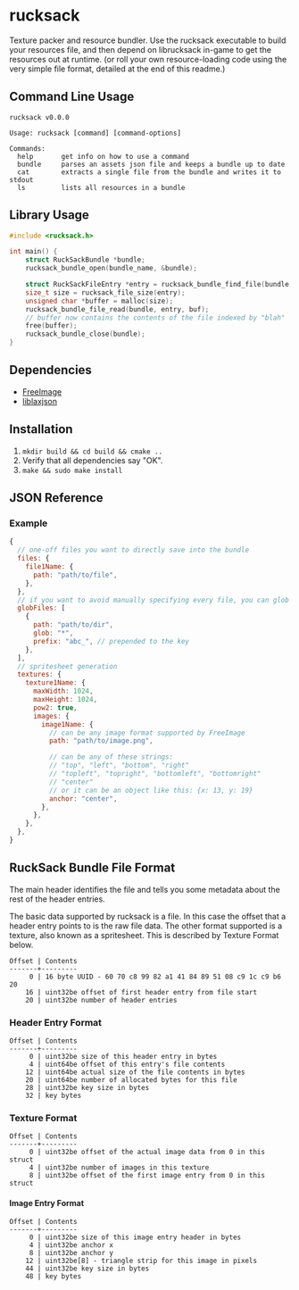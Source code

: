 # rucksack

Texture packer and resource bundler. Use the rucksack executable to build your
resources file, and then depend on librucksack in-game to get the resources out
at runtime. (or roll your own resource-loading code using the very simple file
format, detailed at the end of this readme.)

## Command Line Usage

```
rucksack v0.0.0

Usage: rucksack [command] [command-options]

Commands:
  help       get info on how to use a command
  bundle     parses an assets json file and keeps a bundle up to date
  cat        extracts a single file from the bundle and writes it to stdout
  ls         lists all resources in a bundle
```

## Library Usage

```C
#include <rucksack.h>

int main() {
    struct RuckSackBundle *bundle;
    rucksack_bundle_open(bundle_name, &bundle);

    struct RuckSackFileEntry *entry = rucksack_bundle_find_file(bundle, "blah");
    size_t size = rucksack_file_size(entry);
    unsigned char *buffer = malloc(size);
    rucksack_bundle_file_read(bundle, entry, buf);
    // buffer now contains the contents of the file indexed by "blah"
    free(buffer);
    rucksack_bundle_close(bundle);
}
```

## Dependencies

 * [FreeImage](http://freeimage.sourceforge.net/)
 * [liblaxjson](https://github.com/superjoe30/liblaxjson)

## Installation

1. `mkdir build && cd build && cmake ..`
2. Verify that all dependencies say "OK".
3. `make && sudo make install`

## JSON Reference

### Example

```js
{
  // one-off files you want to directly save into the bundle
  files: {
    file1Name: {
      path: "path/to/file",
    },
  },
  // if you want to avoid manually specifying every file, you can glob
  globFiles: [
    {
      path: "path/to/dir",
      glob: "*",
      prefix: "abc_", // prepended to the key
    },
  ],
  // spritesheet generation
  textures: {
    texture1Name: {
      maxWidth: 1024,
      maxHeight: 1024,
      pow2: true,
      images: {
        image1Name: {
          // can be any image format supported by FreeImage
          path: "path/to/image.png",

          // can be any of these strings:
          // "top", "left", "bottom", "right"
          // "topleft", "topright", "bottomleft", "bottomright"
          // "center"
          // or it can be an object like this: {x: 13, y: 19}
          anchor: "center",
        },
      },
    },
  },
}
```

## RuckSack Bundle File Format

The main header identifies the file and tells you some metadata about the
rest of the header entries.

The basic data supported by rucksack is a file. In this case the offset that
a header entry points to is the raw file data. The other format supported
is a texture, also known as a spritesheet. This is described by Texture Format
below.

    Offset | Contents
    -------+---------
         0 | 16 byte UUID - 60 70 c8 99 82 a1 41 84 89 51 08 c9 1c c9 b6 20
        16 | uint32be offset of first header entry from file start
        20 | uint32be number of header entries

### Header Entry Format

    Offset | Contents
    -------+---------
         0 | uint32be size of this header entry in bytes
         4 | uint64be offset of this entry's file contents
        12 | uint64be actual size of the file contents in bytes
        20 | uint64be number of allocated bytes for this file
        28 | uint32be key size in bytes
        32 | key bytes


### Texture Format

    Offset | Contents
    -------+---------
         0 | uint32be offset of the actual image data from 0 in this struct
         4 | uint32be number of images in this texture
         8 | uint32be offset of the first image entry from 0 in this struct

#### Image Entry Format

    Offset | Contents
    -------+---------
         0 | uint32be size of this image entry header in bytes
         4 | uint32be anchor x
         8 | uint32be anchor y
        12 | uint32be[8] - triangle strip for this image in pixels
        44 | uint32be key size in bytes
        48 | key bytes
